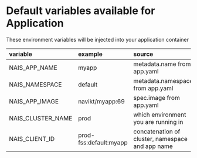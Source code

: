 # Default variables available for Application

These environment variables will be injected into your application container

| variable | example | source |
| :--- | :--- | :--- |
| NAIS\_APP\_NAME | myapp | metadata.name from app.yaml |
| NAIS\_NAMESPACE | default | metadata.namespace from app.yaml |
| NAIS\_APP\_IMAGE | navikt/myapp:69 | spec.image from app.yaml |
| NAIS\_CLUSTER\_NAME | prod | which environment you are running in |
| NAIS\_CLIENT\_ID | prod-fss:default:myapp | concatenation of cluster, namespace and app name  |

